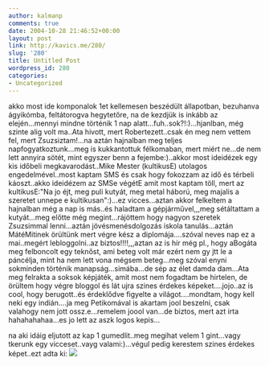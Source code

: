 ```yaml
---
author: kalmanp
comments: true
date: 2004-10-28 21:46:52+00:00
layout: post
link: http://kavics.me/280/
slug: '280'
title: Untitled Post
wordpress_id: 280
categories:
- Uncategorized
---
```


akko most ide komponalok 1et kellemesen beszédült állapotban, bezuhanva ágyikómba, feltátorogva hegytetőre, na de kezdjük is inkább az elején...mennyi mindne történik 1 nap alatt...fuh..sok?!:)...hjanlban, még szinte alig volt ma..Ata hivott, mert Robertezett..csak én meg nem vettem fel, mert Zsuzsiztam!...na aztán hajnalban meg teljes napfogyatkoztunk...meg is kukkantottuk félkomaban, mert miért ne...de nem lett annyira sötét, mint egyszer benn a fejembe:)..akkor most ideidézek egy kis időbeli megkavarodást..Mike Mester (kultikusE) utolagos engedelmével..most kaptam SMS és csak hogy fokozzam az idő és térbeli káoszt..akko ideidézem az SMSe végétE amit most kaptam töll, mert az kultikusE:"Na jo éjt, meg puli kutyát, meg metal háború, meg majalis a szeretet unnepe e kultikusan":)...ez vicces...aztan akkor felkeltem a hajnalban még a nap is más..és haladtam a gépjárművel,,,meg sétáltattam a kutyát...meg előtte még megint...rájöttem hogy nagyon szeretek Zsuzsimmal lenni...aztán jövésmenésdolgozás iskola tanulás...aztán MátéMitinek örültünk mert végre kész a diplomája....szóval neves nap ez a mai..megért lebloggolni..az biztos!!!!,,,aztan az is hír még pl., hogy aBogáta meg felboncolt egy teknőst, ami beteg volt már ezért nem gy jtt le a páncélja, mint ha nem lett vona mégsem beteg...meg szóval enyni sokminden történik manapság...simába...de sép az élet damda dam...Ata meg felrakta a soksok képjáték, amit most nem fogadtam be hirtelen, de örültem hogy végre bloggol és lát ujra szines érdekes képeket....jojo..az is cool, hogy berugott..és érdeklődve figyelte a világot....mondtam, hogy kell neki egy indián....ja meg Petikomával is akartam jool beszelni, csak valahogy nem jott ossz.e...remelem joool van...de biztos, mert azt irta hahahahahaa...es jo lett az aszk logos kepis...




na aki idáig eljutott az kap 1 gumedlit..meg megihat velem 1 gint...vagy tkerunk egy vicceset..vayg valami:)...végul pedig kerestem szines érdekes képet..ezt adta ki: ![](http://kavics.freeblog.hu/Files/kirako.jpg)



